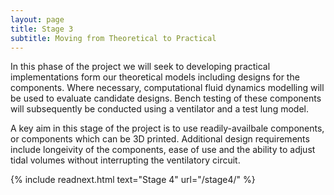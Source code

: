 ```yaml
---
layout: page
title: Stage 3
subtitle: Moving from Theoretical to Practical
---
```


In this phase of the project we will seek to developing practical implementations form our theoretical models including designs for the components. Where necessary, computational fluid dynamics modelling will be used to evaluate candidate designs. Bench testing of these components will subsequently be conducted using a ventilator and a test lung model.

A key aim in this stage of the project is to use readily-availbale components, or components which can be 3D printed. Additional design requirements include longeivity of the components, ease of use and the ability to adjust tidal volumes without interrupting the ventilatory circuit.

{% include readnext.html text="Stage 4" url="/stage4/" %}

